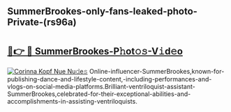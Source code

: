 ## SummerBrookes-only-fans​-leaked-photo​-Private-(rs96a)


# <h2><a href="https://mediaupload.pro?title=SummerBrookes&ref=git">🔗👉 🔴 SummerBrookes-P𝚑ot𝚘𝚜-V𝚒d𝚎o</a></h2>

[![Corinna Kopf Nue Nu𝚍e𝚜](https://i.imgur.com/0qMVB7G.gif)](https://mediaupload.pro?title=SummerBrookes&ref=git)
Online-influencer-SummerBrookes,known-for-publishing-dance-and-lifestyle-content,-including-performances-and-vlogs-on-social-media-platforms.Brilliant-ventriloquist-assistant-SummerBrookes,celebrated-for-their-exceptional-abilities-and-accomplishments-in-assisting-ventriloquists.  